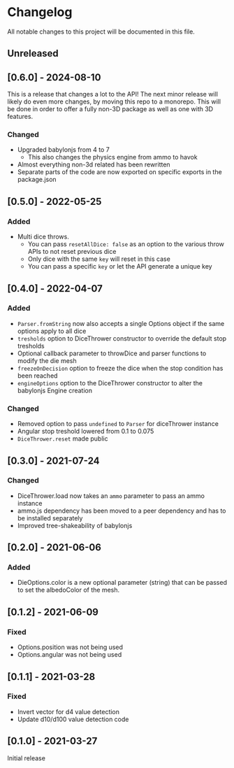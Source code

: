 # Changelog

All notable changes to this project will be documented in this file.

## Unreleased

## [0.6.0] - 2024-08-10

This is a release that changes a lot to the API!
The next minor release will likely do even more changes, by moving this repo to a monorepo.
This will be done in order to offer a fully non-3D package as well as one with 3D features.

### Changed

-   Upgraded babylonjs from 4 to 7
    -   This also changes the physics engine from ammo to havok
-   Almost everything non-3d related has been rewritten
-   Separate parts of the code are now exported on specific exports in the package.json

## [0.5.0] - 2022-05-25

### Added

-   Multi dice throws.
    -   You can pass `resetAllDice: false` as an option to the various throw APIs to not reset previous dice
    -   Only dice with the same `key` will reset in this case
    -   You can pass a specific `key` or let the API generate a unique key

## [0.4.0] - 2022-04-07

### Added

-   `Parser.fromString` now also accepts a single Options object if the same options apply to all dice
-   `tresholds` option to DiceThrower constructor to override the default stop tresholds
-   Optional callback parameter to throwDice and parser functions to modify the die mesh
-   `freezeOnDecision` option to freeze the dice when the stop condition has been reached
-   `engineOptions` option to the DiceThrower constructor to alter the babylonjs Engine creation

### Changed

-   Removed option to pass `undefined` to `Parser` for diceThrower instance
-   Angular stop treshold lowered from 0.1 to 0.075
-   `DiceThrower.reset` made public

## [0.3.0] - 2021-07-24

### Changed

-   DiceThrower.load now takes an `ammo` parameter to pass an ammo instance
-   ammo.js dependency has been moved to a peer dependency and has to be installed separately
-   Improved tree-shakeability of babylonjs

## [0.2.0] - 2021-06-06

### Added

-   DieOptions.color is a new optional parameter (string) that can be passed to set the albedoColor of the mesh.

## [0.1.2] - 2021-06-09

### Fixed

-   Options.position was not being used
-   Options.angular was not being used

## [0.1.1] - 2021-03-28

### Fixed

-   Invert vector for d4 value detection
-   Update d10/d100 value detection code

## [0.1.0] - 2021-03-27

Initial release
